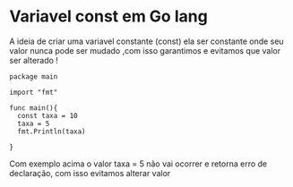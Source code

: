 # Variavel const em Go lang

<p>
  A ideia de criar uma  variavel constante (const) ela ser constante  onde seu valor nunca pode ser mudado ,com isso garantimos e evitamos que valor ser alterado !
 </p>

```
package main

import "fmt"

func main(){
  const taxa = 10
  taxa = 5
  fmt.Println(taxa)

}
```

<p>
  Com exemplo acima o valor taxa = 5 não vai ocorrer e retorna erro de declaração, com isso evitamos alterar valor
</p>
